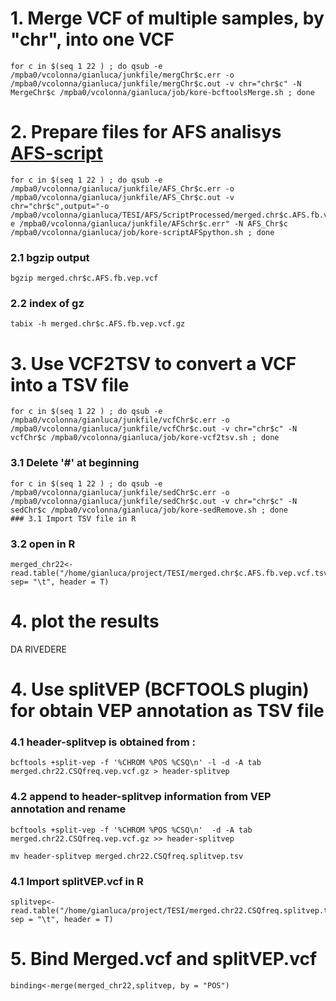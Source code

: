 # 1. Merge VCF of multiple samples, by "chr", into one VCF 

```
for c in $(seq 1 22 ) ; do qsub -e /mpba0/vcolonna/gianluca/junkfile/mergChr$c.err -o /mpba0/vcolonna/gianluca/junkfile/mergChr$c.out -v chr="chr$c" -N MergeChr$c /mpba0/vcolonna/gianluca/job/kore-bcftoolsMerge.sh ; done
```
# 2. Prepare files for AFS analisys [AFS-script](../filtering/AFS_grepl.py)
```
for c in $(seq 1 22 ) ; do qsub -e /mpba0/vcolonna/gianluca/junkfile/AFS_Chr$c.err -o /mpba0/vcolonna/gianluca/junkfile/AFS_Chr$c.out -v chr="chr$c",output="-o /mpba0/vcolonna/gianluca/TESI/AFS/ScriptProcessed/merged.chr$c.AFS.fb.vep.vcf",error="-e /mpba0/vcolonna/gianluca/junkfile/AFSchr$c.err" -N AFS_Chr$c /mpba0/vcolonna/gianluca/job/kore-scriptAFSpython.sh ; done 
```
### 2.1 bgzip output
```
bgzip merged.chr$c.AFS.fb.vep.vcf
```
### 2.2 index of gz
```
tabix -h merged.chr$c.AFS.fb.vep.vcf.gz
```
# 3. Use VCF2TSV to convert a VCF into a TSV file
```
for c in $(seq 1 22 ) ; do qsub -e /mpba0/vcolonna/gianluca/junkfile/vcfChr$c.err -o /mpba0/vcolonna/gianluca/junkfile/vcfChr$c.out -v chr="chr$c" -N vcfChr$c /mpba0/vcolonna/gianluca/job/kore-vcf2tsv.sh ; done

```
### 3.1 Delete '#' at beginning 
```
for c in $(seq 1 22 ) ; do qsub -e /mpba0/vcolonna/gianluca/junkfile/sedChr$c.err -o /mpba0/vcolonna/gianluca/junkfile/sedChr$c.out -v chr="chr$c" -N sedChr$c /mpba0/vcolonna/gianluca/job/kore-sedRemove.sh ; done
### 3.1 Import TSV file in R
```
### 3.2 open in R
```
merged_chr22<-read.table("/home/gianluca/project/TESI/merged.chr$c.AFS.fb.vep.vcf.tsv", sep= "\t", header = T)
```
# 4. plot the results


DA RIVEDERE 



# 4. Use splitVEP (BCFTOOLS plugin) for obtain VEP annotation as TSV file 

### 4.1 header-splitvep is obtained from :
```
bcftools +split-vep -f '%CHROM %POS %CSQ\n' -l -d -A tab merged.chr22.CSQfreq.vep.vcf.gz > header-splitvep
```
### 4.2 append to header-splitvep information from VEP annotation and rename
```
bcftools +split-vep -f '%CHROM %POS %CSQ\n'  -d -A tab merged.chr22.CSQfreq.vep.vcf.gz >> header-splitvep
```
```
mv header-splitvep merged.chr22.CSQfreq.splitvep.tsv
```
### 4.1 Import splitVEP.vcf in R
```
splitvep<-read.table("/home/gianluca/project/TESI/merged.chr22.CSQfreq.splitvep.tsv", sep = "\t", header = T)
```
# 5. Bind Merged.vcf and splitVEP.vcf
```
binding<-merge(merged_chr22,splitvep, by = "POS")
```



